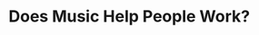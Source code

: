 <!DOCTYPE html>
<head>
      <h1>Does Music Help People Work?
      </h1>
<img scr="http://az616578.vo.msecnd.net/files/2015/12/19/6358614596527738711752945771_music.jpg"/>
</head>

<body>
      
